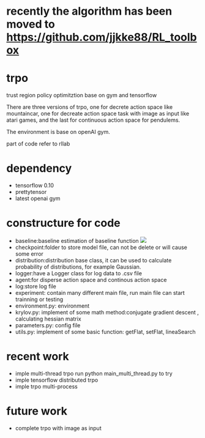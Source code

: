 # recently the algorithm has been moved to https://github.com/jjkke88/RL_toolbox

# trpo
trust region policy optimitztion base on gym and tensorflow

<p>There are three versions of trpo, one for decrete action space like mountaincar, one for decreate action space task with image as input like atari games, and the last for continuous action space for pendulems.</p>
<p>The environment is base on openAI gym.</p>
<p>part of code refer to rllab</p>

# dependency
<ul>
<li>tensorflow 0.10</li>
<li>prettytensor</li>
<li>latest openai gym</li>
</ul>

# constructure for code
<ul>
<li>baseline:baseline estimation of baseline function  <img src="http://www.forkosh.com/mathtex.cgi?V_\pi"> </li>
<li>checkpoint:folder to store model file, can not be delete or will cause some error</li>
<li>distribution:distribution base class, it can be used to calculate probability of distributions, for example Gaussian.</li>
<li>logger:have a Logger class for log data to .csv file</li>
<li>agent:for disperse action space and continous action space</li>
<li>log:store log file</li>
<li>experiment: contain many different main file, run main file can start trainning or testing</li>
<li>environment.py: environment</li>
<li>krylov.py: implement of some math method:conjugate gradient descent , calculating hessian matrix</li>
<li>parameters.py: config file</li>
<li>utils.py: implement of some basic function: getFlat, setFlat, lineaSearch</li>
</ul>

# recent work
<ul>
<li>imple multi-thread trpo run  python main_multi_thread.py to try</li>
<li>imple tensorflow distributed trpo</li>
<li>imple trpo multi-process</li>
</ul>

# future work
<ul>
<li>complete trpo with image as input</li>
</ul>


